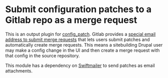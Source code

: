 # Submit configuration patches to a Gitlab repo as a merge request

This is an output plugin for [config_patch](https://drupal.org/project/config_patch). Gitlab provides a [special email address to submit merge requests](https://docs.gitlab.com/ee/user/project/merge_requests/#create-new-merge-requests-by-email) that lets users submit patches and automatically create merge requests. This means a sitebuilding Drupal user may make a config change in the UI and then create a merge request with that config in the source repository.

This module has a dependency on [Swiftmailer](https://drupal.org/project/swiftmailer) to send patches as email attachments.